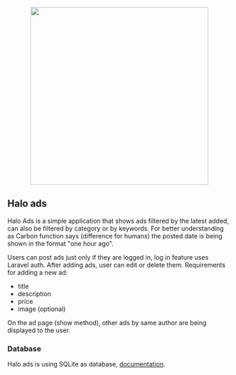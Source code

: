 <p align="center"><a href="https://laravel.com" target="_blank"><img src="https://raw.githubusercontent.com/laravel/art/master/logo-lockup/5%20SVG/2%20CMYK/1%20Full%20Color/laravel-logolockup-cmyk-red.svg" width="400"></a></p>

## Halo ads

Halo Ads is a simple application that shows ads filtered by the latest added, can also be filtered by category or by keywords. For better understanding as Carbon function says (difference for humans) the posted date is being shown in the format "one hour ago".

Users can post ads just only if they are logged in, log in feature uses Laravel auth. After adding ads, user can edit or delete
them. Requirements for adding a new ad:

-   title
-   description
-   price
-   image (optional)

On the ad page (show method), other ads by same author are being displayed to the user.

### Database

Halo ads is using SQLite as database, [documentation](https://www.sqlite.org/index.html).
